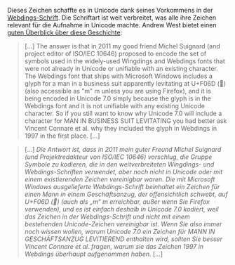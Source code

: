 Dieses Zeichen schaffte es in Unicode dank seines Vorkommens in der
[Webdings-Schrift](https://de.wikipedia.org/wiki/Wingdings). Die Schriftart ist
weit verbreitet, was alle ihre Zeichen relevant für die Aufnahme in Unicode
machte. Andrew West bietet einen [guten Überblick über diese
Geschichte](https://babelstone.blogspot.co.uk/2013/10/whats-new-in-unicode-70.html#1F574):

> […] The answer is that in 2011 my good friend Michel Suignard (and project
> editor of ISO/IEC 10646) proposed to encode the set of symbols used in the
> widely-used Wingdings and Webdings fonts that were not already in Unicode or
> unifiable with an existing character. The Webdings font that ships with
> Microsoft Windows includes a glyph for a man in a business suit apparently
> levitating at U+F06D () (also accessible as "m" m unless you are using
> Firefox), and it is being encoded in Unicode 7.0 simply because the glyph is
> in the Webdings font and it is not unifiable with any existing Unicode
> character. So if you still want to know why Unicode 7.0 will include a
> character for MAN IN BUSINESS SUIT LEVITATING you had better ask Vincent
> Connare et al. why they included the glyph in Webdings in 1997 in the first
> place. […]

> […] _Die Antwort ist, dass in 2011 mein guter Freund Michel Suignard (und
> Projektredakteur von ISO/IEC 10646) vorschlug, die Gruppe Symbole zu
> kodieren, die in den weitverbreiteten Wingdings- und Webdings-Schriften
> verwendet, aber noch nicht in Unicode oder mit einem existierenden Zeichen
> vereinigbar waren. Die mit Microsoft Windows ausgelieferte Webdings-Schrift
> beinhaltet ein Zeichen für einen Mann in einem Geschäftsanzug, der
> offensichtlich schwebt, auf U+F06D () (auch als „m“ m erreichbar, außer wenn
> Sie Firefox verwenden), und es ist einfach deshalb in Unicode 7.0 kodiert,
> weil das Zeichen in der Webdings-Schrift und nicht mit einem bestehenden
> Unicode-Zeichen vereinigbar ist. Wenn Sie also immer noch wissen wollen,
> warum Unicode 7.0 ein Zeichen für MANN IN GESCHÄFTSANZUG LEVITIEREND
> enthalten wird, sollten Sie besser Vincent Connare et al. fragen, warum sie
> das Zeichen 1997 in Webdings überhaupt aufgenommen haben._ […]
